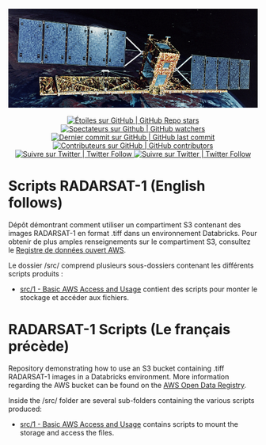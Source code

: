 <p align="center">
    <img src="https://github.com/asc-csa/radarsat1-scripts/blob/main/radarsat1-image.jpg?raw=true" height="200">
</p>

<p align="center">
    <a href="#stars">
        <img alt="Étoiles sur GitHub | GitHub Repo stars" src="https://img.shields.io/github/stars/ssc-sp/radarsat1-scripts">
    </a>
    <a href="#watchers">
        <img alt="Spectateurs sur Github | GitHub watchers" src="https://img.shields.io/github/watchers/ssc-sp/radarsat1-scripts">
    </a>
    <a href="https://github.com/asc-csa/radarsat1-scripts/commits/main">
        <img alt="Dernier commit sur GitHub | GitHub last commit" src="https://img.shields.io/github/last-commit/ssc-sp/radarsat1-scripts">
    </a>
    <a href="https://github.com/asc-csa/radarsat1-scripts/graphs/contributors">
        <img alt="Contributeurs sur GitHub | GitHub contributors" src="https://img.shields.io/github/contributors/ssc-sp/radarsat1-scripts">
    </a>
    <a href="https://twitter.com/intent/follow?screen_name=csa_asc">
        <img alt="Suivre sur Twitter | Twitter Follow" src="https://img.shields.io/twitter/follow/csa_asc?style=social">
    </a>
    <a href="https://twitter.com/intent/follow?screen_name=SSC_CA">
        <img alt="Suivre sur Twitter | Twitter Follow" src="https://img.shields.io/twitter/follow/SSC_CA?style=social">
    </a>
</p>

# Scripts RADARSAT-1 (English follows)

Dépôt démontrant comment utiliser un compartiment S3 contenant des images RADARSAT-1 en format .tiff dans un environnement Databricks. Pour obtenir de plus amples renseignements sur le compartiment S3, consultez le [Registre de données ouvert AWS](https://registry.opendata.aws/radarsat-1/).

Le dossier /src/ comprend plusieurs sous-dossiers contenant les différents scripts produits :

- [src/1 - Basic AWS Access and Usage](src/1%20-%20Basic%20AWS%20Access%20and%20Usage/README.md) contient des scripts pour monter le stockage et accéder aux fichiers.
<!-- - [src/2 - Lake Ice Coverage Analysis](src/2%20-%20Lake%20Ice%20Coverage%20Analysis/README.md) contient des scripts permettant d'analyser les images du satellite RADARSAT-1 et de déterminer si elles contiennent des lacs couverts de glace. -->

# RADARSAT-1 Scripts (Le français précède)

Repository demonstrating how to use an S3 bucket containing .tiff RADARSAT-1 images in a Databricks environment. More information regarding the AWS bucket can be found on the [AWS Open Data Registry](https://registry.opendata.aws/radarsat-1/).

Inside the /src/ folder are several sub-folders containing the various scripts produced:

- [src/1 - Basic AWS Access and Usage](src/1%20-%20Basic%20AWS%20Access%20and%20Usage/README.md) contains scripts to mount the storage and access the files.
<!-- - [src/2 - Lake Ice Coverage Analysis](src/2%20-%20Lake%20Ice%20Coverage%20Analysis/README.md) contains scripts to analyze imagery from the RADARSAT-1 satellite and determine if they contain ice-covered lakes. -->